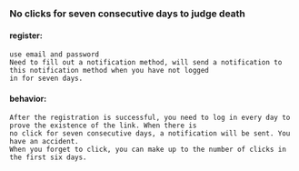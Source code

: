 ### No clicks for seven consecutive days to judge death

#### register:
```
use email and password
Need to fill out a notification method, will send a notification to this notification method when you have not logged
in for seven days.
```

#### behavior:
```
After the registration is successful, you need to log in every day to prove the existence of the link. When there is
no click for seven consecutive days, a notification will be sent. You have an accident.
When you forget to click, you can make up to the number of clicks in the first six days.
```
